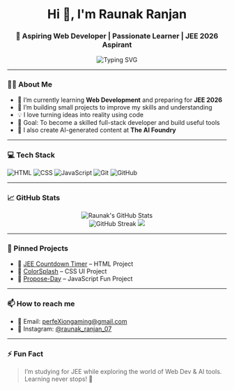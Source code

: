 <h1 align="center">Hi 👋, I'm Raunak Ranjan</h1>
<h3 align="center">🚀 Aspiring Web Developer | Passionate Learner | JEE 2026 Aspirant</h3>

<p align="center">
  <img src="https://readme-typing-svg.demolab.com?font=Fira+Code&duration=3000&pause=1000&center=true&vCenter=true&width=435&lines=I+love+building+web+projects!;Learning+HTML,+CSS,+JavaScript...;Currently+preparing+for+JEE+2026" alt="Typing SVG" />
</p>

---

### 👨‍💻 About Me

- 🌱 I’m currently learning **Web Development** and preparing for **JEE 2026**
- 🔭 I’m building small projects to improve my skills and understanding
- 💡 I love turning ideas into reality using code
- 🎯 Goal: To become a skilled full-stack developer and build useful tools
- 🎥 I also create AI-generated content at **The AI Foundry**

---

### 💻 Tech Stack

![HTML](https://img.shields.io/badge/-HTML5-E34F26?style=flat&logo=html5&logoColor=white)
![CSS](https://img.shields.io/badge/-CSS3-1572B6?style=flat&logo=css3)
![JavaScript](https://img.shields.io/badge/-JavaScript-F7DF1E?style=flat&logo=javascript&logoColor=black)
![Git](https://img.shields.io/badge/-Git-F05032?style=flat&logo=git&logoColor=white)
![GitHub](https://img.shields.io/badge/-GitHub-181717?style=flat&logo=github)


---

### 📈 GitHub Stats

<p align="center">
  <img src="https://github-readme-stats.vercel.app/api?username=Raunak-Ranjan&show_icons=true&theme=radical" alt="Raunak's GitHub Stats" />
  <br/>
  <img src="https://github-readme-streak-stats.herokuapp.com/?user=Raunak-Ranjan&theme=radical" alt="GitHub Streak" />
  <img src="https://github-readme-stats.vercel.app/api/top-langs/?username=Raunak-Ranjan&layout=compact&theme=radical" />
</p>

---

### 📌 Pinned Projects

- 🔢 [JEE Countdown Timer](https://github.com/Raunak-Ranjan/JEE-COUNTDOWN) – HTML Project
- 🌈 [ColorSplash](https://github.com/Raunak-Ranjan/ColorSplash) – CSS UI Project
- 💌 [Propose-Day](https://github.com/Raunak-Ranjan/Propose-Day) – JavaScript Fun Project

---

### 📫 How to reach me

- 📧 Email: perfeXiongaming@gmail.com
- 📸 Instagram: [@raunak_ranjan_07](https://instagram.com/raunak_ranjan_07)

---

### ⚡ Fun Fact

> I’m studying for JEE while exploring the world of Web Dev & AI tools. Learning never stops! 🚀

